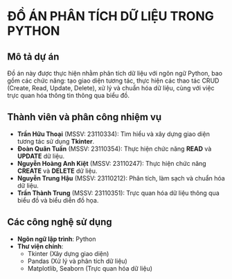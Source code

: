 # ĐỒ ÁN PHÂN TÍCH DỮ LIỆU TRONG PYTHON

## Mô tả dự án
Đồ án này được thực hiện nhằm phân tích dữ liệu với ngôn ngữ Python, bao gồm các chức năng: tạo giao diện tương tác, thực hiện các thao tác CRUD (Create, Read, Update, Delete), xử lý và chuẩn hóa dữ liệu, cùng với việc trực quan hóa thông tin thông qua biểu đồ.

## Thành viên và phân công nhiệm vụ
- **Trần Hữu Thoại** (MSSV: 23110334): Tìm hiểu và xây dựng giao diện tương tác sử dụng **Tkinter**.
- **Đoàn Quân Tuấn** (MSSV: 23110354): Thực hiện chức năng **READ** và **UPDATE** dữ liệu.
- **Nguyễn Hoàng Anh Kiệt** (MSSV: 23110247): Thực hiện chức năng **CREATE** và **DELETE** dữ liệu.
- **Nguyễn Trung Hậu** (MSSV: 23110212): Phân tích, làm sạch và chuẩn hóa dữ liệu.
- **Trần Thành Trung** (MSSV: 23110351): Trực quan hóa dữ liệu thông qua biểu đồ và biểu diễn đồ họa.

## Các công nghệ sử dụng
- **Ngôn ngữ lập trình**: Python
- **Thư viện chính**:
  - Tkinter (Xây dựng giao diện)
  - Pandas (Xử lý và phân tích dữ liệu)
  - Matplotlib, Seaborn (Trực quan hóa dữ liệu)
